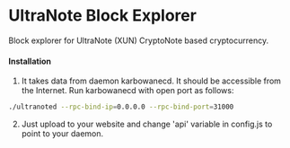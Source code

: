 # UltraNote Block Explorer
Block explorer for UltraNote (XUN) CryptoNote based cryptocurrency.

#### Installation

1) It takes data from daemon karbowanecd. It should be accessible from the Internet. Run karbowanecd with open port as follows:
```bash
./ultranoted --rpc-bind-ip=0.0.0.0 --rpc-bind-port=31000
```
2) Just upload to your website and change 'api' variable in config.js to point to your daemon.
